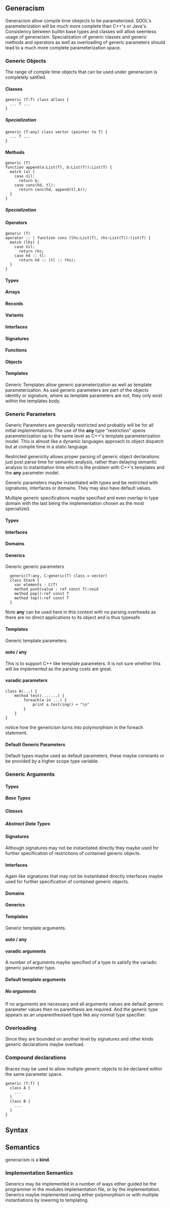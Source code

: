 ## Generacism ##
Generacism allow compile time obejects to be parameterized. SOOL's parameterization will be much more complete than C++'s or Java's. Consistency between builtin base types and classes will allow seemless usage of generacism. Specialization of generic classes and generic methods and operators as well as overloading of generic parameters should lead to a much more complete parameterization space.

### Generic Objects ###
The range of compile time objects that can be used under generacism is completely satified.

#### Classes
```
generic (T:T) class aClass {
  ... T ...
}
```
##### Specialization
```
generic (T:any) class vector (pointer to T) {
  ... T ...
}
```
#### Methods
```
generic (T) 
function append(a:List(T), b:List(T)):List(T) {
  match (a) {
    case nil:
      return b;
    case cons(hd, tl):
      return cons(hd, append(tl,b));
  }
}
```
##### Specialization

#### Operators
```
generic (T) 
operator :: | function cons (lhs:List(T), rhs:List(T)):list(T) {
  match (lhs) {
    case nil:
      return rhs;
    case hd :: tl:
      return hd :: (tl :: rhs);
  }
}
```
#### Types

#### Arrays

#### Records

#### Variants

#### Interfaces

#### Signatures

#### Functions

#### Objects

#### Templates

Generic Templates allow generic parameterization as well as template parameterization. As said generic parameters are part of the objects identity or signature, where as template parameters are not, they only exist within the templates body.

### Generic Parameters ###

Generic Parameters are generally restricted and probably will be for all initial implementations. The use of the **any** type "restriction" opens parameterization up to the same level as C++'s template parameterization model. This is almost like a dynamic languages approach to object dispatch but at compile time in a static language.

Restricted genericity allows proper parsing of generic object declarations just post parse time for semantic analysis, rather than delaying semantic analysis to instantiation time which is the problem with C++'s templates and the **any** parameter model. 

Generic parameters maybe instantiated with types and be restricted with signatures, interfaces or domains. They may also have default values.

Multiple generic specifications maybe specified and even overlap in type domain with the last being the implementation chosen as the most specialized.

#### Types

#### Interfaces

#### Domains

#### Generics
Generic generic parameters
```
  generic(T:any, C:generic(T) class = vector)
  class Stack {
    var elements : C(T)
    method push(value : ref const T):void
    method pop():ref const T
    method top():ref const T
  }
```
Note **any** can be used here in this context with no parsing overheads as there are no direct applications to its object and is thus typesafe.

#### Templates

Generic template parameters.

#### auto / any

This is to support C++ like template parameters. It is not sure whether this will be implemented as the parsing costs are great.

#### varadic parameters

```
class A(...) {
    method test(...:...) {
        foreach(a in ...) {
            print a.tostring() + "\n"
        }
    }
}
```

notice how the genericism turns into polymorphism in the foreach statement.

#### Default Generic Parameters

Default types maybe used as default parameters, these maybe constants or be provided by a higher scope type variable.

### Generic Arguments ###

#### Types

##### Base Types

##### Classes

##### Abstract Data Types

#### Signatures

Although signatures may not be instantiated directly they maybe used for further specification of restrictions of contained generic objects.

#### Interfaces

Again like signatures that may not be instantiated directly interfaces maybe used for further specification of contained generic objects.

#### Domains

#### Generics

#### Templates

Generic template arguments.

#### auto / any

#### varadic arguments

A number of arguments maybe specified of a type to satisfy the variadic generic parameter type.

#### Default template arguments

##### No arguments

If no arguments are necessary and all arguments values are default generic parameter values then no parenthesis are required. And the generic type appears as an unparenthesised type like any normal type specifier.

### Overloading ###
Since they are bounded on another level by signatures and other kinds generic declarations maybe overload.

### Compound declarations ###

Braces may be used to allow multiple generic objects to be declared within the same parameter space.
```
generic (T:T) {
  class A {
    ...
  }
  class B {
    ...
  }
}
```
## Syntax ##

## Semantics ##
generacism is a **kind**.

### Implementation Semantics

Generics may be implemented in a number of ways either guided be the programmer in the modules implementation file, or by the implementation. Generics maybe implemented using either polymorphism or with multiple instantiations by lowering to templating.
